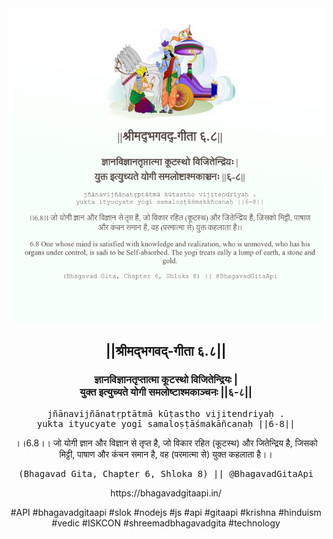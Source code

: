 <img src="../../asset/BG_6_8.png"/>
<center><h2>||श्रीमद्‍भगवद्‍-गीता ६.८||</h2>
<h3>ज्ञानविज्ञानतृप्तात्मा कूटस्थो विजितेन्द्रियः |<br/>युक्त इत्युच्यते योगी समलोष्टाश्मकाञ्चनः ||६-८||</h3>
<pre>jñānavijñānatṛptātmā kūṭastho vijitendriyaḥ .<br/>yukta ityucyate yogī samaloṣṭāśmakāñcanaḥ ||6-8||</pre>
<p>।।6.8।। जो योगी ज्ञान और विज्ञान से तृप्त है, जो विकार रहित (कूटस्थ) और जितेन्द्रिय है, जिसको मिट्टी, पाषाण और कंचन समान है, वह (परमात्मा से) युक्त कहलाता है।।</p>
<pre>(Bhagavad Gita, Chapter 6, Shloka 8) || @BhagavadGitaApi</pre><p>https://bhagavadgitaapi.in/</p><p>#API #bhagavadgitaapi #slok #nodejs #js #api #gitaapi #krishna #hinduism #vedic #ISKCON #shreemadbhagavadgita #technology</p></center>
